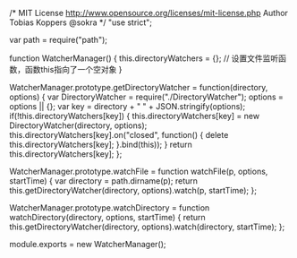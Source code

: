 /*
	MIT License http://www.opensource.org/licenses/mit-license.php
	Author Tobias Koppers @sokra
*/
"use strict";

var path = require("path");

function WatcherManager() {
	this.directoryWatchers = {};
	// 设置文件监听函数，函数this指向了一个空对象
}

WatcherManager.prototype.getDirectoryWatcher = function(directory, options) {
	var DirectoryWatcher = require("./DirectoryWatcher");
	options = options || {};
	var key = directory + " " + JSON.stringify(options);
	if(!this.directoryWatchers[key]) {
		this.directoryWatchers[key] = new DirectoryWatcher(directory, options);
		this.directoryWatchers[key].on("closed", function() {
			delete this.directoryWatchers[key];
		}.bind(this));
	}
	return this.directoryWatchers[key];
};

WatcherManager.prototype.watchFile = function watchFile(p, options, startTime) {
	var directory = path.dirname(p);
	return this.getDirectoryWatcher(directory, options).watch(p, startTime);
};

WatcherManager.prototype.watchDirectory = function watchDirectory(directory, options, startTime) {
	return this.getDirectoryWatcher(directory, options).watch(directory, startTime);
};

module.exports = new WatcherManager();
